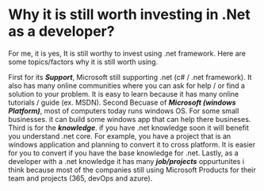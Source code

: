 # Why it is still worth investing in .Net as a developer?

For me, it is yes, It is still worthy to invest using .net framework. Here are some topics/factors why it is still worth using. 

First for its <strong><em>Support</em></strong>, Microsoft still supporting .net (c# / .net framework). It also has many online communities where you can ask for help / or find a solution to your problem. It is easy to learn because it has many online tutorials / guide (ex. MSDN). Second Becuase of <strong><em>Microsoft (windows Platform)</em></strong>, most of computers today runs windows OS. For some small businesses. it can build some windows app that can help there busineses. Third is for the <strong><em>knowledge</em></strong>. if you have .net knowledge soon it will benefit you understand .net core. For example, you have a project that is an windows application and planning to convert it to cross platform. It is easier for you to convert if you have the base knowledge for .net. Lastly, as a developer with a .net knowledge it has many <strong><em>job/projects</em></strong> oppurtunites i think because most of the companies still using Microsoft Products for their team and projects (365, devOps and azure).   


